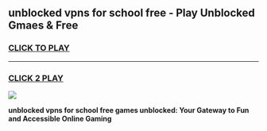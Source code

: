 
## unblocked vpns for school free - Play Unblocked Gmaes & Free
<h3>
<a href="https://news.freeplayer.one?title=unblocked_vpns_for_school_free&ref=23F">CLICK TO PLAY</a></h3>
<hr>

<h3>
<a href="https://news.freeplayer.one?title=unblocked_vpns_for_school_free&ref=23F">CLICK 2 PLAY</a>
  
</h3>

<a href="https://news.freeplayer.one?title=unblocked_vpns_for_school_free&ref=23F/"><img src="https://clearcache.store/games.png"></a>


**unblocked vpns for school free games unblocked: Your Gateway to Fun and Accessible Online Gaming**
